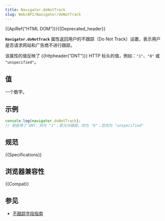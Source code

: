 ```yaml
---
title: Navigator.doNotTrack
slug: Web/API/Navigator/doNotTrack
---
```

{{ApiRef("HTML DOM")}}{{Deprecated_header}}

**`Navigator.doNotTrack`** 属性返回用户的不跟踪（Do Not Track）设置，表示用户是否请求网站和广告商不进行跟踪。

该属性的值反映了 {{httpheader("DNT")}} HTTP 标头的值，例如：`"1"`、`"0"` 或 `"unspecified"`。

## 值

一个数字。

## 示例

```js
console.log(navigator.doNotTrack);
// 若启用了 DNT，则为 "1"；若允许跟踪，则为 "0"；否则为 "unspecified"
```

## 规范

{{Specifications}}

## 浏览器兼容性

{{Compat}}

## 参见

- [不跟踪字段指南](/zh-cn/The_Do_Not_Track_Field_Guide)
